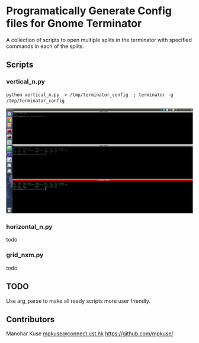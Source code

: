 # Programatically Generate Config files for Gnome Terminator

A collection of scripts to open multiple splits in the terminator
with specified commands in each of the splits.

## Scripts

### vertical_n.py

```
python vertical_n.py  > /tmp/terminator_config  ; terminator -g /tmp/terminator_config
```

![](pics/vertical_n.png)


### horizontal_n.py

todo 

### grid_nxm.py
todo

## TODO
Use arg_parse to make all ready scripts more user friendly.

## Contributors
Manohar Kuse <mpkuse@connect.ust.hk> <https://github.com/mpkuse/>
